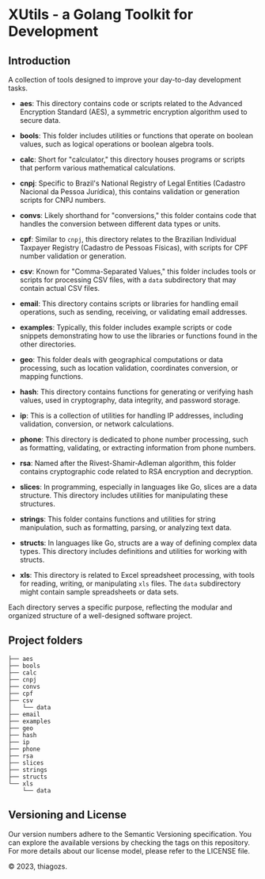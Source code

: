 # XUtils - a Golang Toolkit for Development

## Introduction

A collection of tools designed to improve your day-to-day development tasks.

* **aes**: This directory contains code or scripts related to the Advanced Encryption Standard (AES), a symmetric encryption algorithm used to secure data.

* **bools**: This folder includes utilities or functions that operate on boolean values, such as logical operations or boolean algebra tools.

* **calc**: Short for "calculator," this directory houses programs or scripts that perform various mathematical calculations.

* **cnpj**: Specific to Brazil's National Registry of Legal Entities (Cadastro Nacional da Pessoa Jurídica), this contains validation or generation scripts for CNPJ numbers.

* **convs**: Likely shorthand for "conversions," this folder contains code that handles the conversion between different data types or units.

* **cpf**: Similar to `cnpj`, this directory relates to the Brazilian Individual Taxpayer Registry (Cadastro de Pessoas Físicas), with scripts for CPF number validation or generation.

* **csv**: Known for "Comma-Separated Values," this folder includes tools or scripts for processing CSV files, with a `data` subdirectory that may contain actual CSV files.

* **email**: This directory contains scripts or libraries for handling email operations, such as sending, receiving, or validating email addresses.

* **examples**: Typically, this folder includes example scripts or code snippets demonstrating how to use the libraries or functions found in the other directories.

* **geo**: This folder deals with geographical computations or data processing, such as location validation, coordinates conversion, or mapping functions.

* **hash**: This directory contains functions for generating or verifying hash values, used in cryptography, data integrity, and password storage.

* **ip**: This is a collection of utilities for handling IP addresses, including validation, conversion, or network calculations.

* **phone**: This directory is dedicated to phone number processing, such as formatting, validating, or extracting information from phone numbers.

* **rsa**: Named after the Rivest-Shamir-Adleman algorithm, this folder contains cryptographic code related to RSA encryption and decryption.

* **slices**: In programming, especially in languages like Go, slices are a data structure. This directory includes utilities for manipulating these structures.

* **strings**: This folder contains functions and utilities for string manipulation, such as formatting, parsing, or analyzing text data.

* **structs**: In languages like Go, structs are a way of defining complex data types. This directory includes definitions and utilities for working with structs.

* **xls**: This directory is related to Excel spreadsheet processing, with tools for reading, writing, or manipulating `xls` files. The `data` subdirectory might contain sample spreadsheets or data sets.

Each directory serves a specific purpose, reflecting the modular and organized structure of a well-designed software project.

## Project folders

```
├── aes
├── bools
├── calc
├── cnpj
├── convs
├── cpf
├── csv
│   └── data
├── email
├── examples
├── geo
├── hash
├── ip
├── phone
├── rsa
├── slices
├── strings
├── structs
└── xls
    └── data

```

## Versioning and License

Our version numbers adhere to the Semantic Versioning specification. You can explore the available versions by checking the tags on this repository. For more details about our license model, please refer to the LICENSE file.

© 2023, thiagozs.
